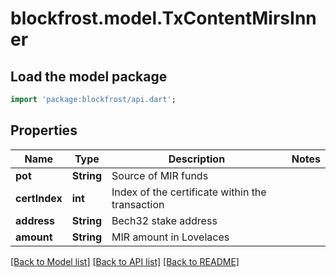 # blockfrost.model.TxContentMirsInner

## Load the model package
```dart
import 'package:blockfrost/api.dart';
```

## Properties
Name | Type | Description | Notes
------------ | ------------- | ------------- | -------------
**pot** | **String** | Source of MIR funds | 
**certIndex** | **int** | Index of the certificate within the transaction | 
**address** | **String** | Bech32 stake address | 
**amount** | **String** | MIR amount in Lovelaces | 

[[Back to Model list]](../README.md#documentation-for-models) [[Back to API list]](../README.md#documentation-for-api-endpoints) [[Back to README]](../README.md)


